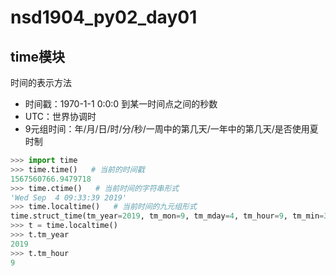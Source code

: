 # nsd1904_py02_day01

## time模块

时间的表示方法

- 时间戳：1970-1-1 0:0:0 到某一时间点之间的秒数
- UTC：世界协调时
- 9元组时间：年/月/日/时/分/秒/一周中的第几天/一年中的第几天/是否使用夏时制

```python
>>> import time
>>> time.time()   # 当前的时间戳
1567560766.9479718
>>> time.ctime()   # 当前时间的字符串形式
'Wed Sep  4 09:33:39 2019'
>>> time.localtime()   # 当前时间的九元组形式
time.struct_time(tm_year=2019, tm_mon=9, tm_mday=4, tm_hour=9, tm_min=34, tm_sec=12, tm_wday=2, tm_yday=247, tm_isdst=0)
>>> t = time.localtime()
>>> t.tm_year
2019
>>> t.tm_hour
9

```

